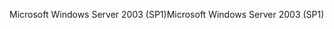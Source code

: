 <span data-ttu-id="5ca92-101">Microsoft Windows Server 2003 (SP1)</span><span class="sxs-lookup"><span data-stu-id="5ca92-101">Microsoft Windows Server 2003 (SP1)</span></span>